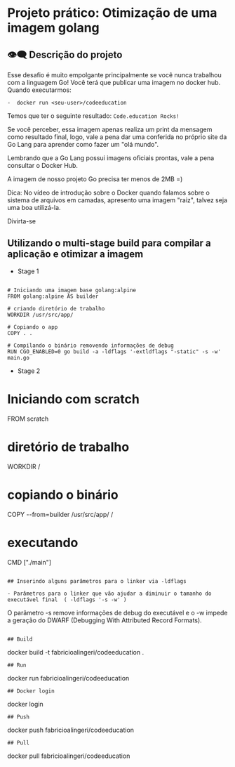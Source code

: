# Projeto prático: Otimização de uma imagem golang

## :eye_speech_bubble: Descrição do projeto 

Esse desafio é muito empolgante principalmente se você nunca trabalhou com a linguagem Go!
Você terá que publicar uma imagem no docker hub. Quando executarmos:

    -  docker run <seu-user>/codeeducation

Temos que ter o seguinte resultado: `Code.education Rocks!`

Se você perceber, essa imagem apenas realiza um print da mensagem como resultado final, logo, vale a pena dar uma conferida no próprio site da Go Lang para aprender como fazer um "olá mundo".

Lembrando que a Go Lang possui imagens oficiais prontas, vale a pena consultar o Docker Hub.

A imagem de nosso projeto Go precisa ter menos de 2MB =)

Dica: No vídeo de introdução sobre o Docker quando falamos sobre o sistema de arquivos em camadas, apresento uma imagem "raiz", talvez seja uma boa utilizá-la.

Divirta-se

## Utilizando o multi-stage build para compilar a aplicação e otimizar a imagem

- Stage 1

```

# Iniciando uma imagem base golang:alpine
FROM golang:alpine AS builder

# criando diretório de trabalho
WORKDIR /usr/src/app/

# Copiando o app
COPY . .

# Compilando o binário removendo informações de debug
RUN CGO_ENABLED=0 go build -a -ldflags '-extldflags "-static" -s -w' main.go
```
- Stage 2
# Iniciando com scratch
FROM scratch

# diretório de trabalho
WORKDIR /

# copiando o binário
COPY --from=builder /usr/src/app/ / 

# executando 
CMD ["./main"]
```

## Inserindo alguns parâmetros para o linker via -ldflags

- Parâmetros para o linker que vão ajudar a diminuir o tamanho do executável final  ( -ldflags '-s -w' )

```
O parâmetro -s remove informações de debug do executável e o -w impede a geração do DWARF (Debugging With Attributed Record Formats).
```

## Build 

```
docker build -t fabricioalingeri/codeeducation .
```
## Run

```
docker run fabricioalingeri/codeeducation
```
## Docker login

```
docker login
```
## Push

```
docker push fabricioalingeri/codeeducation
```
## Pull

```
docker pull fabricioalingeri/codeeducation
```


